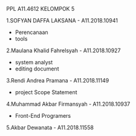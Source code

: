 PPL A11.4612 KELOMPOK 5

1.SOFYAN DAFFA LAKSANA - A11.2018.10941
- Perencanaan
- tools

2.Maulana Khalid Fahrelsyah - A11.2018.10927
 - system analyst
 - editing document

3.Rendi Andrea Pramana - A11.2018.11149
 - project Scope Statement

4.Muhammad Akbar Firmansyah - A11.2018.10937
 - Front-End Programers

5.Akbar Dewanata 		- A11.2018.11558
